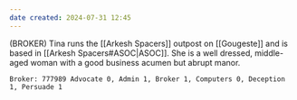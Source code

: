 ```yaml
---
date created: 2024-07-31 12:45
---
```


(BROKER) Tina runs the [[Arkesh Spacers]] outpost on [[Gougeste]] and is based in [[Arkesh Spacers#ASOC|ASOC]]. She is a well dressed, middle-aged woman with a good business acumen but abrupt manor.

```
Broker: 777989 Advocate 0, Admin 1, Broker 1, Computers 0, Deception 1, Persuade 1
```
